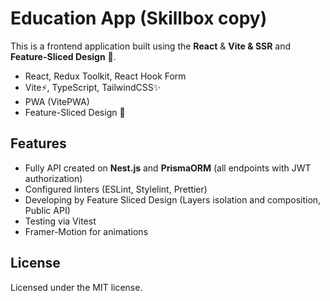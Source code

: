 # Education App (Skillbox copy)

This is a frontend application built using the **React** & **Vite & SSR** and **Feature-Sliced Design** 🍰.

- React, Redux Toolkit, React Hook Form
- Vite⚡, TypeScript, TailwindCSS✨
- PWA (VitePWA)
- Feature-Sliced Design 🍰

## Features

- Fully API created on **Nest.js** and **PrismaORM** (all endpoints with JWT authorization)
- Configured linters (ESLint, Stylelint, Prettier)
- Developing by Feature Sliced Design (Layers isolation and composition, Public API)
- Testing via Vitest
- Framer-Motion for animations

## License

Licensed under the MIT license.
